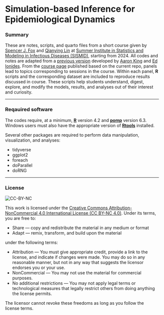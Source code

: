 # Simulation-based Inference for Epidemiological Dynamics
### Summary

These are notes, scripts, and quarto files from a short course given by 
[Spencer J. Fox](https://spncrfx.wordpress.com/) and [Qianying Lin](qianylin.com) 
at [Summer Institute in Statistics and Modeling in Infectious Diseases (SISMID)](https://sph.emory.edu/SISMID/index.html), 
starting from 2024.
All codes and notes are adapted from a [previous version](https://kingaa.github.io/sbied/) developed by 
[Aaron King](https://kinglab.eeb.lsa.umich.edu/king/) and [Ed Ionides](https://ionides.github.io/).
From the [course page](https://rubbislam.quarto.pub/episim/) published based on the current repo,
panels lead to topics corresponding to sessions in the course.
Within each panel, **R** scripts and the corresponding dataset are included to reproduce results discussed in course.
These scripts help students understand, digest, explore, and modify the models, results, and analyses out of their interest and curiosity.

------------------------------------------------------------------------

### Reqauired software

The codes require, at a minimum, [**R**](https://cran.r-project.org/) version 4.2 and [**pomp**](https://kingaa.github.io/pomp/) version 6.3.
Windows users must also have the appropriate version of [**Rtools**](https://cran.r-project.org/bin/windows/Rtools/) installed.

Several other packages are required to perform data manipulation, visualization, and analyses:

- tidyverse
- ggplot2
- foreach
- doParallel
- doRNG

------------------------------------------------------------------------

### License

![CC-BY-NC](https://i.creativecommons.org/l/by-nc/4.0/88x31.png)

This work is licensed under the [Creative Commons
Attribution-NonCommercial 4.0 International License (CC BY-NC
4.0)](https://creativecommons.org/licenses/by-nc/4.0/). Under its terms,
you are free to:

-   Share — copy and redistribute the material in any medium or format
-   Adapt — remix, transform, and build upon the material

under the following terms:

-   Attribution — You must give appropriate credit, provide a link to
    the license, and indicate if changes were made. You may do so in any
    reasonable manner, but not in any way that suggests the licensor
    endorses you or your use.
-   NonCommercial — You may not use the material for commercial
    purposes.
-   No additional restrictions — You may not apply legal terms or
    technological measures that legally restrict others from doing
    anything the license permits.

The licensor cannot revoke these freedoms as long as you follow the
license terms.